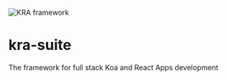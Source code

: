 ![KRA framework](https://avatars1.githubusercontent.com/u/52938933?s=400&u=fbb3079b40858aed4b91dbbd111addc0bac7ddcb&v=4)

# kra-suite
The framework for full stack Koa and React Apps development
